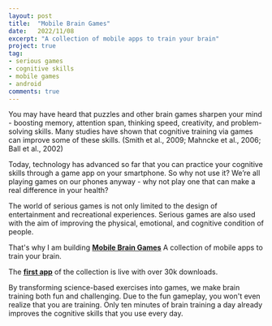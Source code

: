 ```yaml
---
layout: post
title:  "Mobile Brain Games"
date:   2022/11/08
excerpt: "A collection of mobile apps to train your brain"
project: true
tag:
- serious games
- cognitive skills
- mobile games
- android
comments: true
---
```


You may have heard that puzzles and other brain games sharpen your mind - boosting memory, attention span, thinking speed, creativity, and problem-solving skills.
Many studies have shown that cognitive training via games can improve some of these skills.
(Smith et al., 2009; Mahncke et al., 2006; Ball et al., 2002)

Today, technology has advanced so far that you can practice your cognitive skills through a game app on your smartphone. So why not use it?
We’re all playing games on our phones anyway - why not play one that can make a real difference in your health?

The world of serious games is not only limited to the design of entertainment and recreational experiences. Serious games are also used with the aim of improving the physical, emotional, and cognitive condition of people.

That's why I am building **[Mobile Brain Games](https://mobilebraingames.com/)**
A collection of mobile apps to train your brain.

The **[first app](https://play.google.com/store/apps/details?id=thelouras.pattern.game)**  of the collection is live with over 30k downloads.


By transforming science-based exercises into games, we make brain training both fun and challenging. Due to the fun gameplay, you won't even realize that you are training. Only ten minutes of brain training a day already improves the cognitive skills that you use every day. 
